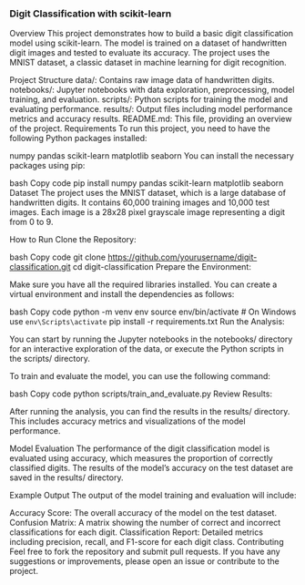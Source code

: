 ### Digit Classification with scikit-learn
Overview
This project demonstrates how to build a basic digit classification model using scikit-learn. The model is trained on a dataset of handwritten digit images and tested to evaluate its accuracy. The project uses the MNIST dataset, a classic dataset in machine learning for digit recognition.

Project Structure
data/: Contains raw image data of handwritten digits.
notebooks/: Jupyter notebooks with data exploration, preprocessing, model training, and evaluation.
scripts/: Python scripts for training the model and evaluating performance.
results/: Output files including model performance metrics and accuracy results.
README.md: This file, providing an overview of the project.
Requirements
To run this project, you need to have the following Python packages installed:

numpy
pandas
scikit-learn
matplotlib
seaborn
You can install the necessary packages using pip:

bash
Copy code
pip install numpy pandas scikit-learn matplotlib seaborn
Dataset
The project uses the MNIST dataset, which is a large database of handwritten digits. It contains 60,000 training images and 10,000 test images. Each image is a 28x28 pixel grayscale image representing a digit from 0 to 9.

How to Run
Clone the Repository:

bash
Copy code
git clone https://github.com/yourusername/digit-classification.git
cd digit-classification
Prepare the Environment:

Make sure you have all the required libraries installed. You can create a virtual environment and install the dependencies as follows:

bash
Copy code
python -m venv env
source env/bin/activate  # On Windows use `env\Scripts\activate`
pip install -r requirements.txt
Run the Analysis:

You can start by running the Jupyter notebooks in the notebooks/ directory for an interactive exploration of the data, or execute the Python scripts in the scripts/ directory.

To train and evaluate the model, you can use the following command:

bash
Copy code
python scripts/train_and_evaluate.py
Review Results:

After running the analysis, you can find the results in the results/ directory. This includes accuracy metrics and visualizations of the model performance.

Model Evaluation
The performance of the digit classification model is evaluated using accuracy, which measures the proportion of correctly classified digits. The results of the model’s accuracy on the test dataset are saved in the results/ directory.

Example Output
The output of the model training and evaluation will include:

Accuracy Score: The overall accuracy of the model on the test dataset.
Confusion Matrix: A matrix showing the number of correct and incorrect classifications for each digit.
Classification Report: Detailed metrics including precision, recall, and F1-score for each digit class.
Contributing
Feel free to fork the repository and submit pull requests. If you have any suggestions or improvements, please open an issue or contribute to the project.

